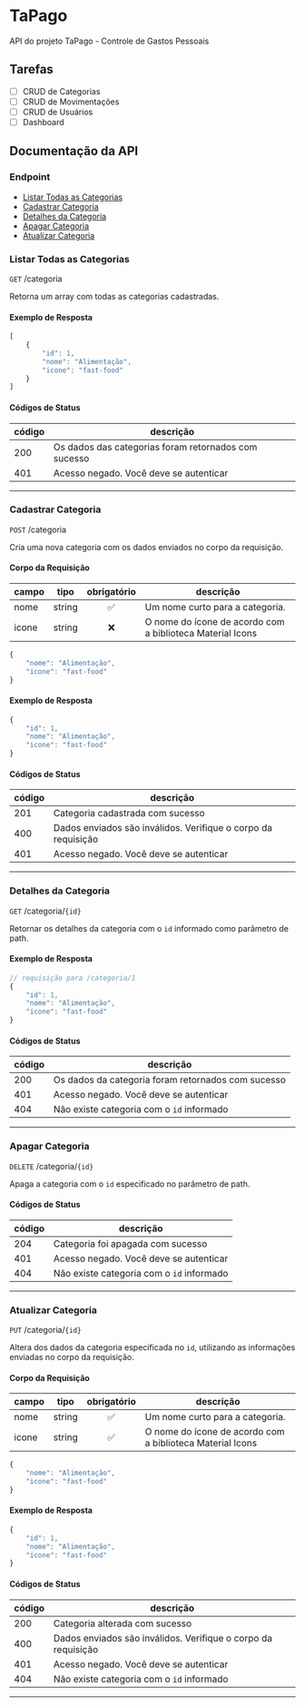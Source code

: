 # TaPago
API do projeto TaPago - Controle de Gastos Pessoais

## Tarefas

- [ ] CRUD de Categorias
- [ ] CRUD de Movimentações
- [ ] CRUD de Usuários
- [ ] Dashboard

## Documentação da API

### Endpoint
- [Listar Todas as Categorias](#listar-todas-as-categorias)
- [Cadastrar Categoria](#cadastrar-categoria)
- [Detalhes da Categoria](#detalhes-da-categoria)
- [Apagar Categoria](#apagar-categoria)
- [Atualizar Categoria](#atualizar-categoria)

### Listar Todas as Categorias

`GET` /categoria

Retorna um array com todas as categorias cadastradas.

#### Exemplo de Resposta

```js
[
    {
        "id": 1,
        "nome": "Alimentação",
        "icone": "fast-food"
    }
]
```

#### Códigos de Status

|código|descrição|
|------|---------|
|200|Os dados das categorias foram retornados com sucesso
|401|Acesso negado. Você deve se autenticar

---

### Cadastrar Categoria

`POST` /categoria

Cria uma nova categoria com os dados enviados no corpo da requisição.

#### Corpo da Requisição

|campo|tipo|obrigatório|descrição|
|-----|----|:-----------:|---------|
|nome|string|✅|Um nome curto para a categoria.
|icone|string|❌|O nome do ícone de acordo com a biblioteca Material Icons

```js
{
    "nome": "Alimentação",
    "icone": "fast-food"
}
```

#### Exemplo de Resposta

```js
{
    "id": 1,
    "nome": "Alimentação",
    "icone": "fast-food"
}
```

#### Códigos de Status

|código|descrição|
|------|---------|
|201|Categoria cadastrada com sucesso
|400|Dados enviados são inválidos. Verifique o corpo da requisição
|401|Acesso negado. Você deve se autenticar

---

### Detalhes da Categoria

`GET` /categoria/`{id}`

Retornar os detalhes da categoria com o `id` informado como parâmetro de path.

#### Exemplo de Resposta

```js
// requisição para /categoria/1
{
    "id": 1,
    "nome": "Alimentação",
    "icone": "fast-food"
}
```

#### Códigos de Status

|código|descrição|
|------|---------|
|200|Os dados da categoria foram retornados com sucesso
|401|Acesso negado. Você deve se autenticar
|404|Não existe categoria com o `id` informado

___

### Apagar Categoria

`DELETE` /categoria/`{id}`

Apaga a categoria com o `id` especificado no parâmetro de path.

#### Códigos de Status

|código|descrição|
|------|---------|
|204|Categoria foi apagada com sucesso
|401|Acesso negado. Você deve se autenticar
|404|Não existe categoria com o `id` informado

___

### Atualizar Categoria

`PUT` /categoria/`{id}`

Altera dos dados da categoria especificada no `id`, utilizando as informações enviadas no corpo da requisição.

#### Corpo da Requisição

|campo|tipo|obrigatório|descrição|
|-----|----|:-----------:|---------|
|nome|string|✅|Um nome curto para a categoria.
|icone|string|✅|O nome do ícone de acordo com a biblioteca Material Icons

```js
{
    "nome": "Alimentação",
    "icone": "fast-food"
}
```
#### Exemplo de Resposta

```js
{
    "id": 1,
    "nome": "Alimentação",
    "icone": "fast-food"
}
```

#### Códigos de Status

|código|descrição|
|------|---------|
|200|Categoria alterada com sucesso
|400|Dados enviados são inválidos. Verifique o corpo da requisição
|401|Acesso negado. Você deve se autenticar
|404|Não existe categoria com o `id` informado

---